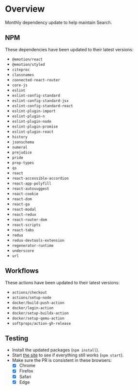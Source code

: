 # Overview
Monthly dependency update to help maintain Search.

## NPM
These dependencies have been updated to their latest versions:
- `@emotion/react`
- `@emotion/styled`
- `citeproc`
- `classnames`
- `connected-react-router`
- `core-js`
- `eslint`
- `eslint-config-standard`
- `eslint-config-standard-jsx`
- `eslint-config-standard-react`
- `eslint-plugin-import`
- `eslint-plugin-n`
- `eslint-plugin-node`
- `eslint-plugin-promise`
- `eslint-plugin-react`
- `history`
- `jsonschema`
- `numeral`
- `prejudice`
- `pride`
- `prop-types`
- `qs`
- `react`
- `react-accessible-accordion`
- `react-app-polyfill`
- `react-autosuggest`
- `react-cookie`
- `react-dom`
- `react-ga`
- `react-modal`
- `react-redux`
- `react-router-dom`
- `react-scripts`
- `react-tabs`
- `redux`
- `redux-devtools-extension`
- `regenerator-runtime`
- `underscore`
- `url`

## Workflows
These actions have been updated to their latest versions:
- `actions/checkout`
- `actions/setup-node`
- `docker/build-push-action`
- `docker/login-action`
- `docker/setup-buildx-action`
- `docker/setup-qemu-action`
- `softprops/action-gh-release`

## Testing
- Install the updated packages (`npm install`).
- Start [the site](http://localhost:3000/everything) to see if everything still works (`npm start`).
- Make sure the PR is consistent in these browsers:
  - [x] Chrome
  - [x] Firefox
  - [x] Safari
  - [x] Edge
